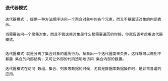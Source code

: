 #### 迭代器模式 

    迭代器模式 ，提供一种方法顺序访问一个聚合对象中的各个元素，而又不暴露该对象的内部表示。

    当需要访问一个聚集对象，而且不管这些对象是什么都需要遍历的时候，你就应该考虑用迭代器模式。


    迭代器模式 就是分离了集合对象的遍历行为，抽象出一个迭代器类来负责，这样既可以做到不暴露 集合的内部结构，又可让外部的代码透明地访问 集合内部的数据。

    迭代器模式在访问 数组，集合、列表等数据的时候，尤其是数据库数据操作时，是非常普遍的应用，

